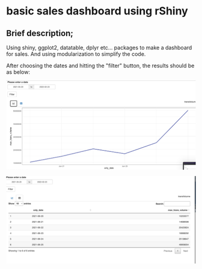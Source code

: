 # basic sales dashboard using rShiny
## Brief description;
Using shiny, ggplot2, datatable, dplyr etc... packages to make a dashboard for sales. And using modularization to simplify the code.

After choosing the dates and hitting the "filter" button, the results should be as below:

![](num_transactions_graph.png)

![](table_for_num_transactions.png)
